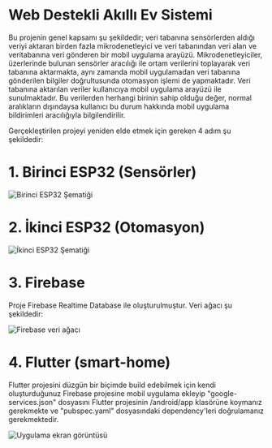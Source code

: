# Web Destekli Akıllı Ev Sistemi

Bu projenin genel kapsamı şu şekildedir; veri tabanına sensörlerden aldığı veriyi aktaran birden fazla mikrodenetleyici ve veri tabanından veri alan ve veritabanına veri gönderen bir mobil uygulama arayüzü. Mikrodenetleyiciler, üzerlerinde bulunan sensörler aracılığı ile ortam verilerini toplayarak veri tabanına aktarmakta, aynı zamanda mobil uygulamadan veri tabanına gönderilen bilgiler doğrultusunda otomasyon işlemi de yapmaktadır. Veri tabanına aktarılan veriler kullanıcıya mobil uygulama arayüzü ile sunulmaktadır. Bu verilerden herhangi birinin sahip olduğu değer, normal aralıkların dışındaysa kullanıcı bu durum hakkında mobil uygulama bildirimleri aracılığıyla bilgilendirilir.

Gerçekleştirilen projeyi yeniden elde etmek için gereken 4 adım şu şekildedir:

# 1. Birinci ESP32 (Sensörler)

![Birinci ESP32 Şematiği](https://i.imgur.com/y1jjjYX.png)

# 2. İkinci ESP32 (Otomasyon)

![İkinci ESP32 Şematiği](https://i.imgur.com/DhstRXS.png)

# 3. Firebase

Proje Firebase Realtime Database ile oluşturulmuştur. Veri ağacı şu şekildedir:

![Firebase veri ağacı](https://i.imgur.com/Nkz5cSt.png)

# 4. Flutter (smart-home)

Flutter projesini düzgün bir biçimde build edebilmek için kendi oluşturduğunuz Firebase projesine mobil uygulama ekleyip "google-services.json" dosyasını Flutter projesinin /android/app klasörüne koymanız gerekmekte ve "pubspec.yaml" dosyasındaki dependency'leri doğrulamanız gerekmektedir.

![Uygulama ekran görüntüsü](https://i.imgur.com/3G8cy5T.png)
